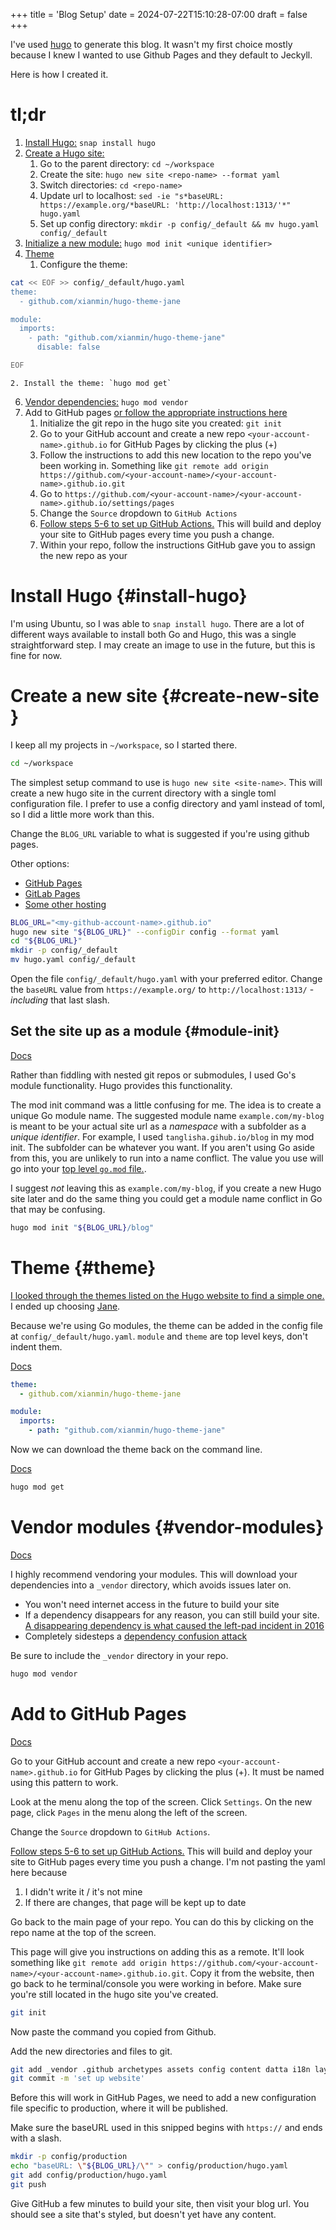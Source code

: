 +++
title = 'Blog Setup'
date = 2024-07-22T15:10:28-07:00
draft = false
+++

I've used [hugo](https://gohugo.io) to generate this blog. It wasn't my first choice mostly because I knew I wanted to use Github Pages and they default to Jeckyll.

Here is how I created it.

# tl;dr
1. [Install Hugo:](#install-hugo) `snap install hugo`
2. [Create a Hugo site:](#create-new-site) 
    1. Go to the parent directory: `cd ~/workspace`
    2. Create the site: `hugo new site <repo-name> --format yaml`
    3. Switch directories: `cd <repo-name>`
    4. Update url to localhost: `sed -ie "s*baseURL: https://example.org/*baseURL: 'http://localhost:1313/'*" hugo.yaml`
    4. Set up config directory: `mkdir -p config/_default && mv hugo.yaml config/_default`
4. [Initialize a new module:](#module-init) `hugo mod init <unique identifier>`
5. [Theme](#theme)
    1. Configure the theme: 
```bash
cat << EOF >> config/_default/hugo.yaml
theme: 
  - github.com/xianmin/hugo-theme-jane

module:
  imports:
    - path: "github.com/xianmin/hugo-theme-jane"
      disable: false

EOF
```
    2. Install the theme: `hugo mod get`
6. [Vendor dependencies:](#vendor-modules) `hugo mod vendor`
7. Add to GitHub pages [or follow the appropriate instructions here](https://gohugo.io/categories/hosting-and-deployment/)
    1. Initialize the git repo in the hugo site you created: `git init`
    2. Go to your GitHub account and create a new repo `<your-account-name>.github.io` for GitHub Pages by clicking the plus (+)
    3. Follow the instructions to add this new location to the repo you've been working in. Something like `git remote add origin https://github.com/<your-account-name>/<your-account-name>.github.io.git`
    3. Go to `https://github.com/<your-account-name>/<your-account-name>.github.io/settings/pages`
    4. Change the `Source` dropdown to `GitHub Actions`
    5. [Follow steps 5-6 to set up GitHub Actions.](https://gohugo.io/hosting-and-deployment/hosting-on-github/) This will build and deploy your site to GitHub pages every time you push a change.
    6. Within your repo, follow the instructions GitHub gave you to assign the new repo as your


# Install Hugo {#install-hugo}
I'm using Ubuntu, so I was able to `snap install hugo`. There are a lot of different ways available to install both Go and Hugo, this was a single straightforward step. I may create an image to use in the future, but this is fine for now.

# Create a new site {#create-new-site }
I keep all my projects in `~/workspace`, so I started there.

```bash
cd ~/workspace
```

The simplest setup command to use is `hugo new site <site-name>`. This will create a new hugo site in the current directory with a single toml configuration file. I prefer to use a config directory and yaml instead of toml, so I did a little more work than this.

Change the `BLOG_URL` variable to what is suggested if you're using github pages. 

Other options:
- [GitHub Pages](https://gohugo.io/hosting-and-deployment/hosting-on-github/)
- [GitLab Pages](https://gohugo.io/hosting-and-deployment/hosting-on-gitlab/)
- [Some other hosting](https://gohugo.io/categories/hosting-and-deployment/)

```bash
BLOG_URL="<my-github-account-name>.github.io"
hugo new site "${BLOG_URL}" --configDir config --format yaml
cd "${BLOG_URL}"
mkdir -p config/_default
mv hugo.yaml config/_default
```

Open the file `config/_default/hugo.yaml` with your preferred editor. Change the `baseURL` value from `https://example.org/` to `http://localhost:1313/` - *including* that last slash.

## Set the site up as a module {#module-init}
[Docs](https://gohugo.io/hugo-modules/use-modules/#initialize-a-new-module)

Rather than fiddling with nested git repos or submodules, I used Go's module functionality. Hugo provides this functionality.

The mod init command was a little confusing for me. The idea is to create a unique Go module name. The suggested module name `example.com/my-blog` is meant to be your actual site url as a _namespace_ with a subfolder as a _unique identifier_. For example, I used `tanglisha.gihub.io/blog` in my mod init. The subfolder can be whatever you want. If you aren't using Go aside from this, you are unlikely to run into a name conflict. The value you use will go into your [top level `go.mod` file.](https://github.com/tanglisha/tanglisha.github.io/blob/main/go.mod). 

I suggest _not_ leaving this as `example.com/my-blog`, if you create a new Hugo site later and do the same thing you could get a module name conflict in Go that may be confusing.

```bash
hugo mod init "${BLOG_URL}/blog"
```

# Theme {#theme}
[I looked through the themes listed on the Hugo website to find a simple one.](https://themes.gohugo.io/) I ended up choosing [Jane](https://themes.gohugo.io/themes/hugo-theme-jane/).

Because we're using Go modules, the theme can be added in the config file at `config/_default/hugo.yaml`. `module` and `theme` are top level keys, don't indent them.

[Docs](https://gohugo.io/hugo-modules/use-modules/#use-a-module-for-a-theme)
```yaml
theme:
  - github.com/xianmin/hugo-theme-jane

module:
  imports:
    - path: "github.com/xianmin/hugo-theme-jane"
```

Now we can download the theme back on the command line.

[Docs](https://gohugo.io/hugo-modules/use-modules/#update-modules)

```bash
hugo mod get
```

# Vendor modules {#vendor-modules}
[Docs](https://gohugo.io/hugo-modules/use-modules/#vendor-your-modules)

I highly recommend vendoring your modules. This will download your dependencies into a `_vendor` directory, which avoids issues later on.

- You won't need internet access in the future to build your site
- If a dependency disappears for any reason, you can still build your site. [A disappearing dependency is what caused the left-pad incident in 2016](https://en.wikipedia.org/wiki/Npm_left-pad_incident)
- Completely sidesteps a [dependency confusion attack](https://owasp.org/www-project-top-10-ci-cd-security-risks/CICD-SEC-03-Dependency-Chain-Abuse)

Be sure to include the `_vendor` directory in your repo.

```bash
hugo mod vendor
```

# Add to GitHub Pages
[Docs](https://gohugo.io/hosting-and-deployment/hosting-on-github/)

Go to your GitHub account and create a new repo `<your-account-name>.github.io` for GitHub Pages by clicking the plus (+). It must be named using this pattern to work.

Look at the menu along the top of the screen. Click `Settings`. On the new page, click `Pages` in the menu along the left of the screen.

Change the `Source` dropdown to `GitHub Actions`.

[Follow steps 5-6 to set up GitHub Actions.](https://gohugo.io/hosting-and-deployment/hosting-on-github/) This will build and deploy your site to GitHub pages every time you push a change. I'm not pasting the yaml here because

1. I didn't write it / it's not mine
2. If there are changes, that page will be kept up to date

Go back to the main page of your repo. You can do this by clicking on the repo name at the top of the screen.

This page will give you instructions on adding this as a remote. It'll look something like `git remote add origin https://github.com/<your-account-name>/<your-account-name>.github.io.git`. Copy it from the website, then go back to he terminal/console you were working in before. Make sure you're still located in the hugo site you've created.

```bash
git init
```
Now paste the command you copied from Github.

Add the new directories and files to git.

```bash
git add _vendor .github archetypes assets config content datta i18n layouts public resources static themes .hugo_build.lock go.mod go.sum`
git commit -m 'set up website'
```

Before this will work in GitHub Pages, we need to add a new configuration file specific to production, where it will be published.

Make sure the baseURL used in this snipped begins with `https://` and ends with a slash.

```bash
mkdir -p config/production
echo "baseURL: \"${BLOG_URL}/\"" > config/production/hugo.yaml
git add config/production/hugo.yaml
git push
```

Give GitHub a few minutes to build your site, then visit your blog url. You should see a site that's styled, but doesn't yet have any content.